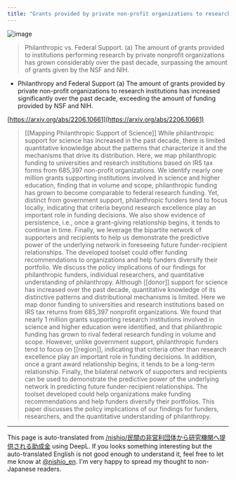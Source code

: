 ```yaml
---
title: "Grants provided by private non-profit organizations to research institutions"
---
```


![image](https://gyazo.com/496f39c66020acbb041fd372faa15f18/thumb/1000)
>  Philanthropic vs. Federal Support. (a) The amount of grants provided to institutions performing research by private nonprofit organizations has grown considerably over the past decade, surpassing the amount of grants given by the NSF and NIH.
- Philanthropy and Federal Support (a) The amount of grants provided by private non-profit organizations to research institutions has increased significantly over the past decade, exceeding the amount of funding provided by NSF and NIH.

[https://arxiv.org/abs/2206.10661](https://arxiv.org/abs/2206.10661)
> [[Mapping Philanthropic Support of Science]]
> While philanthropic support for science has increased in the past decade, there is limited quantitative knowledge about the patterns that characterize it and the mechanisms that drive its distribution. Here, we map philanthropic funding to universities and research institutions based on IRS tax forms from 685,397 non-profit organizations. We identify nearly one million grants supporting institutions involved in science and higher education, finding that in volume and scope, philanthropic funding has grown to become comparable to federal research funding. Yet, distinct from government support, philanthropic funders tend to focus locally, indicating that criteria beyond research excellence play an important role in funding decisions. We also show evidence of persistence, i.e., once a grant-giving relationship begins, it tends to continue in time. Finally, we leverage the bipartite network of supporters and recipients to help us demonstrate the predictive power of the underlying network in foreseeing future funder-recipient relationships. The developed toolset could offer funding recommendations to organizations and help funders diversify their portfolio. We discuss the policy implications of our findings for philanthropic funders, individual researchers, and quantitative understanding of philanthropy.
Although [[donor]] support for science has increased over the past decade, quantitative knowledge of its distinctive patterns and distributional mechanisms is limited. Here we map donor funding to universities and research institutions based on IRS tax returns from 685,397 nonprofit organizations. We found that nearly 1 million grants supporting research institutions involved in science and higher education were identified, and that philanthropic funding has grown to rival federal research funding in volume and scope. However, unlike government support, philanthropic funders tend to focus on [[region]], indicating that criteria other than research excellence play an important role in funding decisions. In addition, once a grant award relationship begins, it tends to be a long-term relationship. Finally, the bilateral network of supporters and recipients can be used to demonstrate the predictive power of the underlying network in predicting future funder-recipient relationships. The toolset developed could help organizations make funding recommendations and help funders diversify their portfolios. This paper discusses the policy implications of our findings for funders, researchers, and the quantitative understanding of philanthropy.

---
This page is auto-translated from [/nishio/民間の非営利団体から研究機関へ提供される助成金](https://scrapbox.io/nishio/民間の非営利団体から研究機関へ提供される助成金) using DeepL. If you looks something interesting but the auto-translated English is not good enough to understand it, feel free to let me know at [@nishio_en](https://twitter.com/nishio_en). I'm very happy to spread my thought to non-Japanese readers.